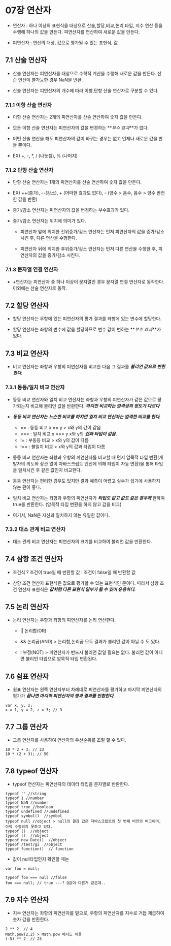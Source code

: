 # 07장 연산자

- 연산자 : 하나 이상의 표현식을 대상으로 산술,할당,비교,논리,타입, 지수 연산 등을 수행해 하나의 값을 만든다. 피연산자를 연산하여 새로운 값을 만든다.

- 피연산자 : 연산의 대상, 값으로 평가될 수 있는 표현식, 값

## 7.1 산술 연산자

- 산술 연산자는 피연산자를 대상으로 수학적 계산을 수행해 새로운 값을 만든다. 산순 연산이 불가능한 경우 NaN을 반환.

- 산술 연산자는 피연산자의 개수에 따라 이항,단항 산술 연산자로 구분할 수 있다.

### 7.1.1 이항 산술 연산자

- 이항 산술 연산자는 2개의 피연산자를 산술 연산하여 숫자 값을 만든다.

- 모든 이항 산술 연산자는 피연산자의 값을 변경하는 **_부수 효과_**가 없다.

- 어떤 산술 연산을 해도 피연산자의 값이 바뀌는 경우는 없고 언제나 새로운 값을 만들 뿐이다.

- EX) +, -, \*, / (나눗셈), % (나머지)

### 7.1.2 단항 산술 연산자

- 단항 산술 연산자는 1개의 피연산자를 산술 연산하여 숫자 값을 만든다.

- EX) ++(증가), --(감소), + (어떠한 효과도 없다), - (양수 > 음수, 음수 > 양수 반전한 값을 반환)

- 증가/감소 연산자는 피연산자의 값을 변경하는 부수효과가 있다.

- 증가/감소 연산자는 위치에 의미가 있다.

  - 피연산자 앞에 위치한 전위증가/감소 연산자는 먼저 피연산자의 값을 증가/감소시킨 후, 다른 연산을 수행한다.

  - 피연산자 뒤에 위치한 후위증가/감소 연산자는 먼저 다른 연산을 수행한 후, 피연산자의 값을 증가/감소 시킨다.

### 7.1.3 문자열 연결 연산자

- +연산자는 피연산자 중 하나 이상이 문자열인 경우 문자열 연결 연산자로 동작한다. 이외에는 산술 연산자로 동작.

## 7.2 할당 연산자

- 할당 연산자는 우항에 있는 피연산자의 평가 결과를 좌항에 있는 변수에 할당한다.

- 할당 연산자는 좌항의 변수에 값을 할당하므로 변수 값이 변하는 **_부수 효과_**가 있다.

## 7.3 비교 연산자

- 비교 연산자는 좌항과 우항의 피연산자를 비교한 다음 그 결과를 **_불리언 값으로 반환한다._**

### 7.3.1 동등/일치 비교 연산자

- 동등 비교 연산자와 일치 비교 연산자는 좌항과 우항의 피연산자가 같은 값으로 평가되는지 비교해 불리언 값을 반환한다. **_하지만 비교하는 엄격성의 정도가 다르다_**

- **_동등 비교 연산자는 느슨한 비교를 하지만 일치 비교 연산자는 엄격한 비교를 한다._**

  - == : 동등 비교 x == y > x와 y의 값이 같음
  - === : 일치 비교 x === y x와 y의 **_값과 타입이 같음._**
  - != : 부동등 비교 > x와 y의 값이 다름
  - !== : 불일치 비교 > x와 y의 값과 타입이 다름

- 동등 비교 연산자는 좌항과 우항의 피연산자를 비교할 때 먼저 암묵적 타입 변환(개발자의 의도와 상관 없이 자바스크립트 엔진에 의해 타입이 자동 변환)을 통해 타입을 일치시킨 후 같은 값인지 비교한다.

- 동등 연산자는 편리한 경우도 있지만 결과 예측이 어렵고 실수가 쉽기에 사용하지 않는 편이 좋다.

- 일치 비교 연산자는 좌항과 우항의 피연산자가 **_타입도 같고 값도 같은 경우에_** 한하여 true를 반환한다. (암묵적 타입 변환을 하지 않고 값을 비교)

- 여기서, NaN은 자신과 일치하지 않는 유일한 값이다.

### 7.3.2 대소 관계 비교 연산자

- 대소 관계 비교 연산자는 피연산자의 크기를 비교하여 불리언 값을 반환한다.

## 7.4 삼항 조건 연산자

- 조건식 ? 조건이 true일 때 반환할 값 : 조건이 false일 때 반환할 값

- 삼항 조건 연산자 표현식은 값으로 평가할 수 있는 표현식인 문이다. 따라서 삼항 조건 연산자 표현식은 **_값처럼 다른 표현식 일부가 될 수 있어 유용하다._**

## 7.5 논리 연산자

- 논리 연산자는 우항과 좌항의 피연산자를 논리 연산한다.

  - || 논리합(OR)
  - && 논리곱(AND) > 논리합,논리곱 모두 결과가 불리언 값이 아닐 수 도 있다.

  - ! 부정(NOT) > 피연산자가 반드시 불리언 값일 필요는 없다. 불리언 값이 아니면 불리언 타입으로 암묵적 타입 변환된다.

## 7.6 쉼표 연산자

- 쉼표 연산자는 왼쪽 연산자부터 차례대로 피연산자를 평가하고 마지막 피연산자의 평가가 **_끝나면 마지막 피연산자의 평과 결과를 반환한다._**

```
var x, y, z;
x = 1, y = 2, z = 3; // 3
```

## 7.7 그룹 연산자

- 그룹 연산자를 사용하여 연산자의 우선순위를 조절 할 수 있다.

```
10 * 2 + 3; // 23
10 * (2 + 3); // 50
```

## 7.8 typeof 연산자

- typeof 연산자는 피연산자의 데이터 타입을 문자열로 반환한다.

```
typeof '' //string
typeof 1 //number
typeof NaN //number
typeof true //boolean
typeof undefined //undefined
typeof symbol()  //symbol
typeof null //object > null의 결과 값은 자바스크립트의 첫 번째 버전의 버그이며, 아직 수정되지 못하고 있다.
typeof ()  //object
typeof []  //object
typeof new Date()  //object
typeof /test/gi  //object
typeof function()  // function
```

- 값이 null타입인지 확인할 때는

```
var foo = null;

typeof foo === null //false
foo === null; // true ---? Q값이 다른거 같은데..
```

## 7.9 지수 연산자

- 지수 연산자는 좌항의 피연산자를 밑으로, 우항의 피연산자를 지수로 거듭 제곱하여 숫자 값을 반환한다.

```
2 ** 2  // 4
Math.pow(2,2) > Math.pow 메서드 이용
(-5) ** 2  // 25
```
